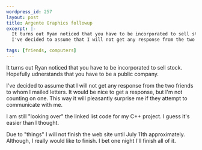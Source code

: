 ```yaml
--- 
wordpress_id: 257
layout: post
title: Argente Graphics followup
excerpt: |-
  It turns out Ryan noticed that you have to be incorporated to sell stock.  Hopefully udnerstands that you have to be a public company.<p>
  I've decided to assume that I will not get any response from the two friends to whom I mailed letters.  It would be nice to get a response, but I'm not counting on one.  This way it will pleasantly surprise me if they attempt to communicate with me.<p>I am still "looking over" the linked list code for my C++ project.  I guess it's easier than I thought.<p>Due to "things" I will not finish the web site until July 11th approximately.  Although, I really would like to finish.  I bet one night I'll finish all of it.

tags: [friends, computers]
---
```


It turns out Ryan noticed that you have to be incorporated to sell stock.  Hopefully udnerstands that you have to be a public company.

I've decided to assume that I will not get any response from the two friends to whom I mailed letters.  It would be nice to get a response, but I'm not counting on one.  This way it will pleasantly surprise me if they attempt to communicate with me.

I am still "looking over" the linked list code for my C++ project.  I guess it's easier than I thought.<p>Due to "things" I will not finish the web site until July 11th approximately.  Although, I really would like to finish.  I bet one night I'll finish all of it.

